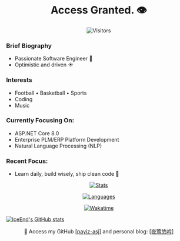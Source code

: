 <!-- Greeting -->
<div align="center">
  <h1>Access Granted. 👁️</h1>
  <p><img src="https://komarev.com/ghpvc/?username=payiz-asj&color=blue&style=flat&label=PROFILE+VISITORS" alt="Visitors"></p>
</div>



<h3>Brief Biography</h3>
<ul>
  <li>Passionate Software Engineer 💖</li>
  <li>Optimistic and driven ☀️</li>
</ul>

<h3>Interests</h3>
<ul>
  <li>Football • Basketball • Sports</li>
  <li>Coding</li>
  <li>Music</li>
</ul>

<h3>Currently Focusing On:</h3>
<ul>
  <li>ASP.NET Core 8.0</li>
  <li>Enterprise PLM/ERP Platform Development</li>
  <li>Natural Language Processing (NLP)</li>
</ul>

<h3>Recent Focus:</h3>
<ul>
  <li>Learn daily, build wisely, ship clean code 💪</li>
</ul>



<div align="center">
 <a href="#"><img src="https://github-readme-stats.vercel.app/api?username=payiz-asj&hide=issues&show_icons=true&count_private=true&include_all_commits=true&line_height=21&custom_title=GitHub&nbsp;Stats&theme=onedark" alt="Stats" /></a>
    
  <a href="#"><img src="https://github-readme-stats.vercel.app/api/top-langs/?username=payiz-asj&hide_title=1&hide=kotlin&langs_count=8&line_height=27&size_weight=0.5&count_weight=0.5&layout=compact&custom_title=Favorite&nbsp;Languages&theme=onedark" alt="Languages" /></a>

    
  <a href="https://wakatime.com/@aa985317-0180-483d-800f-758d9a50f742" target="_blank"><img src="https://github-readme-stats.vercel.app/api/wakatime?username=aa985317-0180-483d-800f-758d9a50f742&layout=compact&theme=dark" alt="Wakatime" /></a>
</div>


[![IceEnd's GitHub stats](https://github-immortality.vercel.app/api?username=payiz-asj)](https://github.com/IceEnd)



<p align="center">
  💬 Access my GitHub <a href="https://github.com/payiz-asj">[payiz-asj]</a> and personal blog: <a href="https://payiz.space">[夜莺悠吟]</a>
</p>
